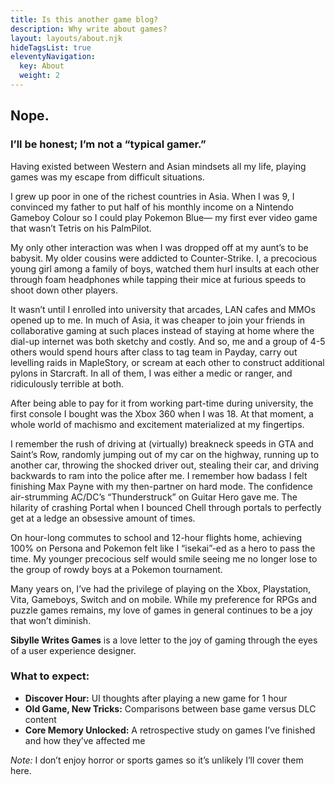 ```yaml
---
title: Is this another game blog?
description: Why write about games?
layout: layouts/about.njk
hideTagsList: true
eleventyNavigation:
  key: About
  weight: 2
---
```


## Nope.

### I’ll be honest; I’m not a “typical gamer.” 

Having existed between Western and Asian mindsets all my life, playing games was my escape from difficult situations. 

I grew up poor in one of the richest countries in Asia. When I was 9, I convinced my father to put half of his monthly income on a Nintendo Gameboy Colour so I could play Pokemon Blue— my first ever video game that wasn’t Tetris on his PalmPilot.

My only other interaction was when I was dropped off at my aunt’s to be babysit. My older cousins were addicted to Counter-Strike. I, a precocious young girl among a family of boys, watched them hurl insults at each other through foam headphones while tapping their mice at furious speeds to shoot down other players.

It wasn’t until I enrolled into university that arcades, LAN cafes and MMOs opened up to me. In much of Asia, it was cheaper to join your friends in collaborative gaming at such places instead of staying at home where the dial-up internet was both sketchy and costly. And so, me and a group of 4-5 others would spend hours after class to tag team in Payday, carry out levelling raids in MapleStory, or scream at each other to construct additional pylons in Starcraft. In all of them, I was either a medic or ranger, and ridiculously terrible at both.

After being able to pay for it from working part-time during university, the first console I bought was the Xbox 360 when I was 18. At that moment, a whole world of machismo and excitement materialized at my fingertips. 

I remember the rush of driving at (virtually) breakneck speeds in GTA and Saint’s Row, randomly jumping out of my car on the highway, running up to another car, throwing the shocked driver out, stealing their car, and driving backwards to ram into the police after me. I remember how badass I felt finishing Max Payne with my then-partner on hard mode. The confidence air-strumming AC/DC’s “Thunderstruck” on Guitar Hero gave me. The hilarity of crashing Portal when I bounced Chell through portals to perfectly get at a ledge an obsessive amount of times.

On hour-long commutes to school and 12-hour flights home, achieving 100% on Persona and Pokemon felt like I “isekai”-ed as a hero to pass the time. My younger precocious self would smile seeing me no longer lose to the group of rowdy boys at a Pokemon tournament. 

Many years on, I’ve had the privilege of playing on the Xbox, Playstation, Vita, Gameboys, Switch and on mobile. While my preference for RPGs and puzzle games remains, my love of games in general continues to be a joy that won’t diminish.

**Sibylle Writes Games** is a love letter to the joy of gaming through the eyes of a user experience designer.

### What to expect:

- **Discover Hour:** UI thoughts after playing a new game for 1 hour
- **Old Game, New Tricks:** Comparisons between base game versus DLC content
- **Core Memory Unlocked:** A retrospective study on games I’ve finished and how they’ve affected me

_Note:_ I don’t enjoy horror or sports games so it’s unlikely I’ll cover them here.
